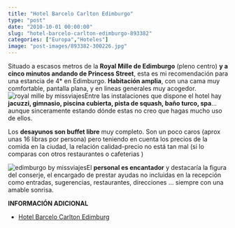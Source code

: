 ```yaml
---
title: "Hotel Barcelo Carlton Edimburgo"
type: "post"
date: "2010-10-01 00:00:00"
slug: "hotel-barcelo-carlton-edimburgo-893382"
categories: ["Europa","Hoteles"]
image: "post-images/893382-300226.jpg"
---
```


[](/wp-content/uploads/2010/10/893382-300232.jpg)

Situado a escasos metros de la **Royal Mille de Edimburgo** (pleno centro) **y a cinco minutos andando de Princess Street**, esta es mi recomendación para una estancia de 4\* en Edimburgo. **Habitación amplia**, con una cama muy comfortable, pantalla plana, y en lineas generales muy acogedor.   
![royal mille by missviajes](post-images/893382-300226.jpg "royal mille by missviajes")Entre las instalaciones que dispone el hotel hay **jacuzzi, gimnasio, piscina cubierta, pista de squash, baño turco, spa**... aunque sinceramente estando dónde estas no creo que hagas mucho uso de ellos.

Los **desayunos son buffet libre** muy completo. Son un poco caros (aprox unas 16 libras por persona) pero teniendo en cuenta los precios de la comida en la ciudad, la relación calidad-precio no está tan mal (si lo comparas con otros restaurantes o cafeterias )

![edimburgo by missviajes](post-images/893382-300225.jpg "edimburgo by missviajes")El **personal es encantador** y destacaría la figura del conserje, el encargado de prestar ayudas no incluidas en la recepción como entradas, sugerencias, restaurantes, direcciones ... siempre con una amable sonrisa.

**INFORMACIÓN ADICIONAL**

- [Hotel Barcelo Carlton Edimburg](http://www.barcelo.com/BarceloHotels/es-ES/Hotels/UnitedKingdom/Scotland/Carlton/Home.htm)